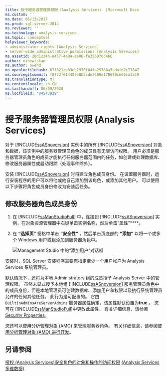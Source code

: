 ```yaml
---
title: 授予服务器管理员权限（Analysis Services） |Microsoft Docs
ms.custom: ''
ms.date: 06/13/2017
ms.prod: sql-server-2014
ms.reviewer: ''
ms.technology: analysis-services
ms.topic: conceptual
helpviewer_keywords:
- administrator rights [Analysis Services]
- server-wide administrative permissions [Analysis Services]
ms.assetid: 20d1234b-a457-4a84-ae08-fe356870c466
author: minewiskan
ms.author: owend
ms.openlocfilehash: 67f821ce83eb2970f04fa25788a5adafd2c77647
ms.sourcegitcommit: f0772f614482e0b3cde3609e178689ce62ca3a19
ms.translationtype: MT
ms.contentlocale: zh-CN
ms.lasthandoff: 06/09/2020
ms.locfileid: "84543929"
---
```

# <a name="grant-server-administrator-permissions-analysis-services"></a>授予服务器管理员权限 (Analysis Services)
  对于 [!INCLUDE[ssASnoversion](../../includes/ssasnoversion-md.md)] 实例中的所有 [!INCLUDE[ssASnoversion](../../includes/ssasnoversion-md.md)] 对象和数据，该实例中的服务器管理员角色的成员具有无限访问权限。 用户必须是服务器管理员角色的成员才能执行任何服务器范围内的任务，如创建或处理数据库、修改服务器属性或启动跟踪（处理事件除外）。

 安装 [!INCLUDE[ssASnoversion](../../includes/ssasnoversion-md.md)] 时将建立角色成员身份。 在设置服务器时，运行安装程序的用户可以将他或他自己添加到该角色，或添加其他用户。 可以使用以下步骤将角色成员身份修改为安装后任务。

## <a name="modify-server-role-membership"></a>修改服务器角色成员身份

1.  在 [!INCLUDE[ssManStudioFull](../../includes/ssmanstudiofull-md.md)] 中，连接到 [!INCLUDE[ssASnoversion](../../includes/ssasnoversion-md.md)] 实例，在对象资源管理器中右键单击实例名称，然后单击“属性”****。

2.  在 **“选择页”** 窗格中单击 **“安全性”** ，然后单击页底部的 **“添加”** 以将一个或多个 Windows 用户或组添加到服务器角色中。

     ![Management Studio 中的“添加用户”对话框](../media/ssas-serveradminadd.png "Management Studio 中的“添加用户”对话框")

 安装时，SQL Server 安装程序需要您指定至少一个用户帐户为 Analysis Services 系统管理员。

 默认情况下，还将为本地 Administrators 组的成员授予 Analysis Server 中的管理权限。 虽然未显式授予本地组 [!INCLUDE[ssASnoversion](../../includes/ssasnoversion-md.md)] 服务管理员角色中的成员身份，但是本地管理员可创建数据库、添加用户和权限以及执行系统管理员允许的任何其他任务。 此行为是可配置的。 它由 `BuiltinAdminsAreServerAdmins` 服务器属性确定，该属性默认设置为**true** 。 您可在 [!INCLUDE[ssManStudioFull](../../includes/ssmanstudiofull-md.md)]中更改此属性。 有关详细信息，请参阅 [Security Properties](../server-properties/security-properties.md)。

 您还可以使用分析管理对象 (AMO) 来管理服务器角色。 有关详细信息，请参阅[使用分析管理对象 (AMO) 进行开发](https://docs.microsoft.com/bi-reference/amo/developing-with-analysis-management-objects-amo)。

## <a name="see-also"></a>另请参阅
 [授权 &#40;Analysis Services&#41;安全角色的对象和操作的访问权限](../multidimensional-models/authorizing-access-to-objects-and-operations-analysis-services.md) [&#40;Analysis Services 多维数据&#41;](../multidimensional-models/olap-logical/security-roles-analysis-services-multidimensional-data.md)


